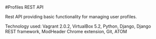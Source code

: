 #Profiles REST API

Rest API providing basic functionality for managing user profiles.

Technology used: Vagrant 2.0.2, VirtualBox 5.2, Python, Django, Django REST framework, ModHeader Chrome extension, Git, ATOM
